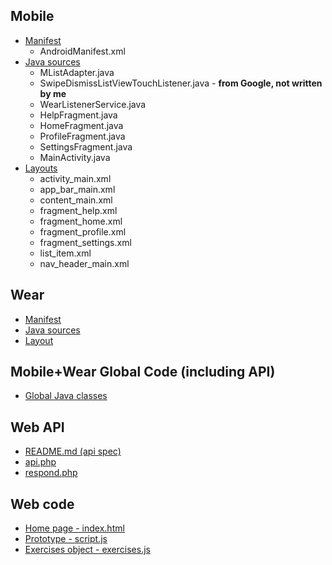 ## Mobile
- [Manifest](https://github.com/uml-ubicomp-2016-spring/wrkr/blob/master/app/Wrkr/mobile/src/main/AndroidManifest.xml)
  - AndroidManifest.xml
- [Java sources](https://github.com/uml-ubicomp-2016-spring/wrkr/tree/master/app/Wrkr/mobile/src/main/java/edu/uml/cs/mstowell/wrkr)
  - MListAdapter.java
  - SwipeDismissListViewTouchListener.java - **from Google, not written by me**
  - WearListenerService.java
  - HelpFragment.java
  - HomeFragment.java
  - ProfileFragment.java
  - SettingsFragment.java
  - MainActivity.java
- [Layouts](https://github.com/uml-ubicomp-2016-spring/wrkr/tree/master/app/Wrkr/mobile/src/main/res/layout)
  - activity_main.xml
  - app_bar_main.xml
  - content_main.xml
  - fragment_help.xml
  - fragment_home.xml
  - fragment_profile.xml
  - fragment_settings.xml
  - list_item.xml
  - nav_header_main.xml

## Wear
- [Manifest](https://github.com/uml-ubicomp-2016-spring/wrkr/blob/master/app/Wrkr/wear/src/main/AndroidManifest.xml)
- [Java sources](https://github.com/uml-ubicomp-2016-spring/wrkr/tree/master/app/Wrkr/wear/src/main/java/edu/uml/cs/mstowell/wrkr)
- [Layout](https://github.com/uml-ubicomp-2016-spring/wrkr/blob/master/app/Wrkr/wear/src/main/res/layout/activity_display.xml)

## Mobile+Wear Global Code (including API)
- [Global Java classes](https://github.com/uml-ubicomp-2016-spring/wrkr/blob/master/app/WrkrLib/wrkrlib/src/main/java/edu/uml/cs/mstowell/wrkrlib/common/)

## Web API
- [README.md (api spec)](https://github.com/uml-ubicomp-2016-spring/wrkr/blob/master/api/README.md)
- [api.php](https://github.com/uml-ubicomp-2016-spring/wrkr/blob/master/api/api.php)
- [respond.php](https://github.com/uml-ubicomp-2016-spring/wrkr/blob/master/api/respond.php)

## Web code
- [Home page - index.html](https://github.com/uml-ubicomp-2016-spring/wrkr/blob/master/web/Website/index.html)
- [Prototype - script.js](https://github.com/uml-ubicomp-2016-spring/wrkr/blob/master/web/Leap-Motion/js/script.js)
- [Exercises object - exercises.js](https://github.com/uml-ubicomp-2016-spring/wrkr/blob/master/web/Leap-Motion/js/exercises.js)
